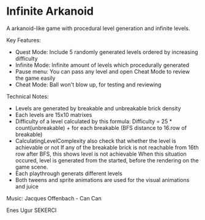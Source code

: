 # Infinite Arkanoid
A arkanoid-like game with procedural level generation and infinite levels.

Key Features:
- Quest Mode: Include 5 randomly generated levels ordered by increasing difficulty
- Infinite Mode: Infinite amount of levels which procedurally generated
- Pause menu: You can pass any level and open Cheat Mode to review the game easily
- Cheat Mode: Ball won't blow up, for testing and reviewing

Technical Notes:
- Levels are generated by breakable and unbreakable brick density
- Each levels are 15x10 matrixes
- Difficulty of a level calculated by this formula:
Difficulty = 25 * count(unbreakable) + for each breakable (BFS distance to 16.row of breakable)
- CalculatingLevelComplexity also check that whether the level is achievable or not
If any of the breakable brick is not reachable from 16th row after BFS, this shows level is not achievable
When this situation occured, level is generated from the started, before the rendering on the game scene.
- Each playthrough generats different levels
- Both tweens and sprite animations are used for the visual animations and juice

Music: Jacques Offenbach - Can Can

Enes Ugur SEKERCI